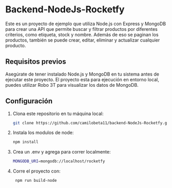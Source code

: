 # Backend-NodeJs-Rocketfy

Este es un proyecto de ejemplo que utiliza Node.js con Express y MongoDB para crear una API que permite buscar y filtrar productos por diferentes criterios, como etiqueta, stock y nombre. Además de eso se paginan los productos, también se puede crear, editar, eliminar y actualizar cualquier producto.

## Requisitos previos

Asegúrate de tener instalado Node.js y MongoDB en tu sistema antes de ejecutar este proyecto. El proyecto esta para ejecución en entorno local, puedes utilizar Robo 3T para visualizar los datos de MongoDB.

## Configuración

1. Clona este repositorio en tu máquina local:

   ```bash
   git clone https://github.com/camilobeta11/backend-NodeJs-Rocketfy.git

2. Instala los modulos de node:

   ```bash
   npm install

3. Crea un .env y agrega para correr localmente:

    ```bash
   MONGODB_URI=mongodb://localhost/rocketfy

4. Corre el proyecto con:

   ```bash
    npm run build-node
   

